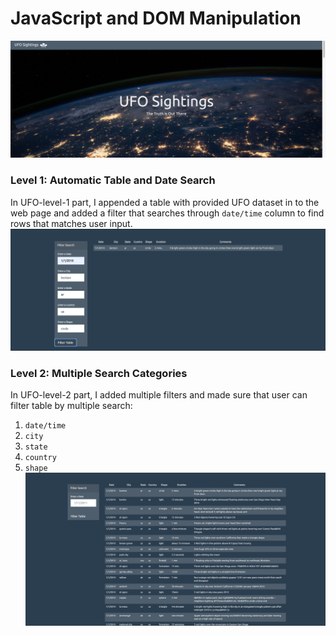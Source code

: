 # JavaScript and DOM Manipulation
![pic1](pics/pic1.png)

### Level 1: Automatic Table and Date Search

In UFO-level-1 part, I appended a table with provided UFO dataset in to the web page and added a filter that searches through `date/time` column to find rows that matches user input.
![pic2](pics/pic2.png)

### Level 2: Multiple Search Categories

In UFO-level-2 part, I added multiple filters and made sure that user can filter table by multiple search:
  1. `date/time`
  2. `city`
  3. `state`
  4. `country`
  5. `shape`
![pic3](pics/pic3.png)